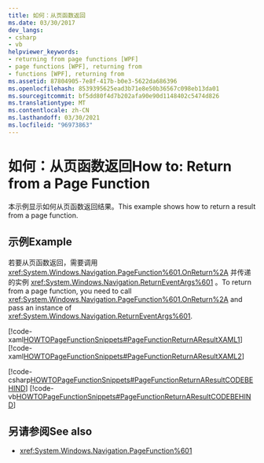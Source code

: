 ```yaml
---
title: 如何：从页函数返回
ms.date: 03/30/2017
dev_langs:
- csharp
- vb
helpviewer_keywords:
- returning from page functions [WPF]
- page functions [WPF], returning from
- functions [WPF], returning from
ms.assetid: 87804905-7e8f-417b-b0e3-5622da686396
ms.openlocfilehash: 8539395625ead3b71e8e50b36567c098eb13da01
ms.sourcegitcommit: bf5dd80f4d7b202afa90e90d1148402c5474d826
ms.translationtype: MT
ms.contentlocale: zh-CN
ms.lasthandoff: 03/30/2021
ms.locfileid: "96973863"
---
```

# <a name="how-to-return-from-a-page-function"></a><span data-ttu-id="1ae89-102">如何：从页函数返回</span><span class="sxs-lookup"><span data-stu-id="1ae89-102">How to: Return from a Page Function</span></span>
<span data-ttu-id="1ae89-103">本示例显示如何从页函数返回结果。</span><span class="sxs-lookup"><span data-stu-id="1ae89-103">This example shows how to return a result from a page function.</span></span>  
  
## <a name="example"></a><span data-ttu-id="1ae89-104">示例</span><span class="sxs-lookup"><span data-stu-id="1ae89-104">Example</span></span>  
 <span data-ttu-id="1ae89-105">若要从页函数返回，需要调用 <xref:System.Windows.Navigation.PageFunction%601.OnReturn%2A> 并传递的实例 <xref:System.Windows.Navigation.ReturnEventArgs%601> 。</span><span class="sxs-lookup"><span data-stu-id="1ae89-105">To return from a page function, you need to call <xref:System.Windows.Navigation.PageFunction%601.OnReturn%2A> and pass an instance of <xref:System.Windows.Navigation.ReturnEventArgs%601>.</span></span>  
  
 [!code-xaml[HOWTOPageFunctionSnippets#PageFunctionReturnAResultXAML1](~/samples/snippets/csharp/VS_Snippets_Wpf/HOWTOPageFunctionSnippets/CSharp/GetStringPageFunction.xaml#pagefunctionreturnaresultxaml1)]  
[!code-xaml[HOWTOPageFunctionSnippets#PageFunctionReturnAResultXAML2](~/samples/snippets/csharp/VS_Snippets_Wpf/HOWTOPageFunctionSnippets/CSharp/GetStringPageFunction.xaml#pagefunctionreturnaresultxaml2)]  
  
 [!code-csharp[HOWTOPageFunctionSnippets#PageFunctionReturnAResultCODEBEHIND](~/samples/snippets/csharp/VS_Snippets_Wpf/HOWTOPageFunctionSnippets/CSharp/GetStringPageFunction.xaml.cs#pagefunctionreturnaresultcodebehind)]
 [!code-vb[HOWTOPageFunctionSnippets#PageFunctionReturnAResultCODEBEHIND](~/samples/snippets/visualbasic/VS_Snippets_Wpf/HOWTOPageFunctionSnippets/VisualBasic/GetStringPageFunction.xaml.vb#pagefunctionreturnaresultcodebehind)]  
  
## <a name="see-also"></a><span data-ttu-id="1ae89-106">另请参阅</span><span class="sxs-lookup"><span data-stu-id="1ae89-106">See also</span></span>

- <xref:System.Windows.Navigation.PageFunction%601>
